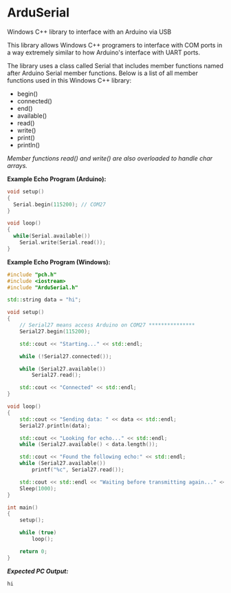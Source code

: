 # ArduSerial
Windows C++ library to interface with an Arduino via USB

This library allows Windows C++ programers to interface with COM ports in a way extremely similar to how Arduino's interface with UART ports.

The library uses a class called Serial that includes member functions named after Arduino Serial member functions. Below is a list of all member functions used in this Windows C++ library:
- begin()
- connected()
- end()
- available()
- read()
- write()
- print()
- println()

*Member functions read() and write() are also overloaded to handle char arrays.*


**Example Echo Program (Arduino):**
```c++
void setup()
{
  Serial.begin(115200); // COM27
}

void loop()
{
  while(Serial.available())
    Serial.write(Serial.read());
}
```

**Example Echo Program (Windows):**
```c++
#include "pch.h"
#include <iostream>
#include "ArduSerial.h"

std::string data = "hi";

void setup()
{
	// Serial27 means access Arduino on COM27 ***************
	Serial27.begin(115200);

	std::cout << "Starting..." << std::endl;

	while (!Serial27.connected());

	while (Serial27.available())
		Serial27.read();

	std::cout << "Connected" << std::endl;
}

void loop()
{
	std::cout << "Sending data: " << data << std::endl;
	Serial27.println(data);

	std::cout << "Looking for echo..." << std::endl;
	while (Serial27.available() < data.length());

	std::cout << "Found the following echo:" << std::endl;
	while (Serial27.available())
		printf("%c", Serial27.read());

	std::cout << std::endl << "Waiting before transmitting again..." << std::endl;
	Sleep(1000);
}

int main()
{
	setup();

	while (true)
		loop();

	return 0;
}
```

***Expected PC Output:***
```
hi

```
